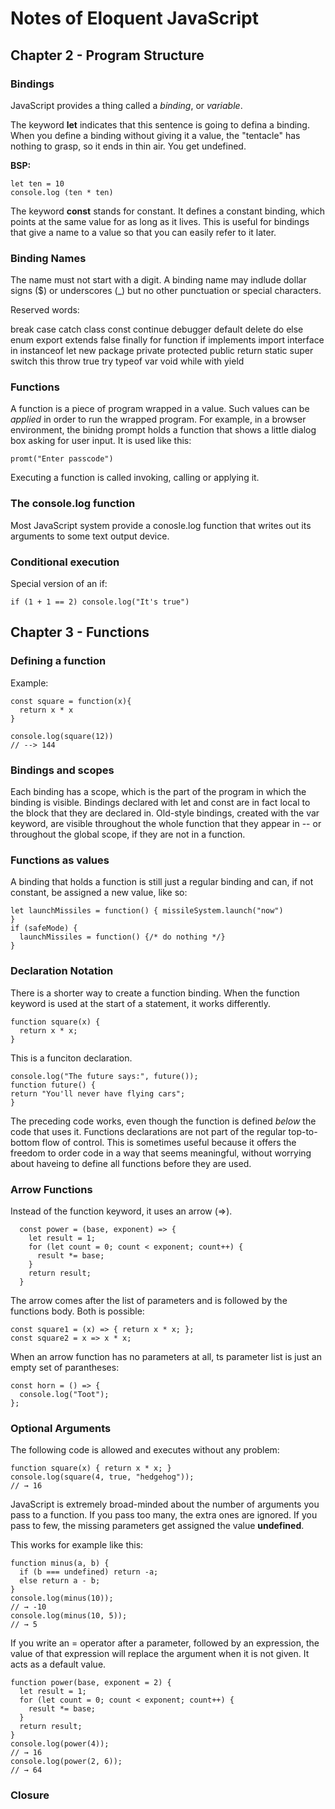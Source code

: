 # Notes of Eloquent JavaScript

## Chapter 2 - Program Structure

### Bindings

JavaScript provides a thing called a *binding*, or *variable*.

The keyword **let** indicates that this sentence is going to defina a binding. When you define a binding without giving it a value, the "tentacle" has nothing to grasp, so it ends in thin air. You get undefined.

**BSP:**

    let ten = 10
    console.log (ten * ten)

The keyword **const** stands for constant. It defines a constant binding, which points at the same value for as long as it lives. This is useful for bindings that give a name to a value so that you can easily refer to it later.

### Binding Names

The name must not start with a digit. A binding name may indlude dollar signs ($) or underscores (_) but no other punctuation or special characters.

Reserved words:

break case catch class const continue debugger default
 delete do else enum export extends false finally for
 function if implements import interface in instanceof let
 new package private protected public return static super
 switch this throw true try typeof var void while with yield

### Functions

A function is a piece of program wrapped in a value. Such values can be *applied* in order to run the wrapped program. For example, in a browser environment, the binidng prompt holds a function that shows a little dialog box asking for user input. It is used like this:

    promt("Enter passcode")

Executing a function is called invoking, calling or applying it.

### The console.log function

Most JavaScript system provide a conosle.log function that writes out its arguments to some text output device.

### Conditional execution

Special version of an if:

    if (1 + 1 == 2) console.log("It's true")

## Chapter 3 - Functions

### Defining a function

Example:

    const square = function(x){
      return x * x
    }

    console.log(square(12))
    // --> 144

### Bindings and scopes

Each binding has a scope, which is the part of the program in which the binding is visible. Bindings declared with let and const are in fact local to the block that they are declared in. Old-style bindings, created with the var keyword, are visible throughout the whole function that they appear in -- or throughout the global scope, if they are not in a function.

### Functions as values

A binding that holds a function is still just a regular binding and can, if not constant, be assigned a new value, like so:

    let launchMissiles = function() { missileSystem.launch("now")
    }
    if (safeMode) {
      launchMissiles = function() {/* do nothing */}
    }

### Declaration Notation

There is a shorter way to create a function binding. When the function keyword is used at the start of a statement, it works differently.

    function square(x) {
      return x * x;
    }

This is a funciton declaration.

    console.log("The future says:", future());
    function future() {
    return "You'll never have flying cars";
    }

The preceding code works, even though the function is defined *below* the code that uses it. Functions declarations are not part of the regular top-to-bottom flow of control. This is sometimes useful because it offers the freedom to order code in a way that seems meaningful, without worrying about haveing to define all functions before they are used.

### Arrow Functions

  Instead of the function keyword, it uses an arrow (=>).

      const power = (base, exponent) => {
        let result = 1;
        for (let count = 0; count < exponent; count++) {
          result *= base;
        }
        return result;
      }

The arrow comes after the list of parameters and is followed by the functions body. Both is possible:

    const square1 = (x) => { return x * x; };
    const square2 = x => x * x;

When an arrow function has no parameters at all, ts parameter list is just an empty set of parantheses:

    const horn = () => { 
      console.log("Toot");
    };

### Optional Arguments

The following code is allowed and executes without any problem:

    function square(x) { return x * x; } 
    console.log(square(4, true, "hedgehog")); 
    // → 16

JavaScript is extremely broad-minded about the number of arguments you pass to a function. If you pass too many, the extra ones are ignored. If you pass to few, the missing parameters get assigned the value **undefined**.

This works for example like this:

    function minus(a, b) {
      if (b === undefined) return -a;
      else return a - b;
    }
    console.log(minus(10));
    // → -10
    console.log(minus(10, 5));
    // → 5

If you write an = operator after a parameter, followed by an expression, the value of that expression will replace the argument when it is not given. It acts as a default value.

    function power(base, exponent = 2) {
      let result = 1;
      for (let count = 0; count < exponent; count++) {
        result *= base;
      }
      return result;
    }
    console.log(power(4));
    // → 16
    console.log(power(2, 6));
    // → 64

### Closure

